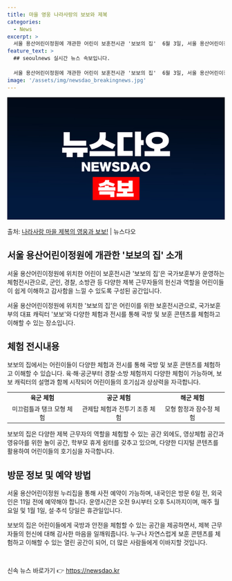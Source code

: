 ```yaml
---
title: 마을 영웅 나라사랑의 보보와 제복
categories:
  - News
excerpt: >
  서울 용산어린이정원에 개관한 어린이 보훈전시관 '보보의 집'  6월 3일, 서울 용산어린이정원에 '보보(保報…
feature_text: >
  ## seoulnews 실시간 뉴스 속보입니다.

  서울 용산어린이정원에 개관한 어린이 보훈전시관 '보보의 집'  6월 3일, 서울 용산어린이정원에 '보보(保報…
image: '/assets/img/newsdao_breakingnews.jpg'
---
```


![뉴스다오 속보](/assets/img/newsdao_breakingnews.jpg)

<p>출처: <a href="https://newsdao.kr/4384" rel="dofollow">나라사랑 마을 제복의 영웅과 보보!</a> | 뉴스다오</p>

<h2 data-ke-size="size26">서울 용산어린이정원에 개관한 '보보의 집' 소개</h2>
서울 용산어린이정원에 위치한 어린이 보훈전시관 '보보의 집'은 국가보훈부가 운영하는 체험전시관으로, 군인, 경찰, 소방관 등 다양한 제복 근무자들의 헌신과 역할을 어린이들이 쉽게 이해하고 감사함을 느낄 수 있도록 구성된 공간입니다.

<p data-ke-size="size16">서울 용산어린이정원에 위치한 '보보의 집'은 어린이를 위한 보훈전시관으로, 국가보훈부의 대표 캐릭터 '보보'와 다양한 체험과 전시를 통해 국방 및 보훈 콘텐츠를 체험하고 이해할 수 있는 장소입니다.</p>

<h2 data-ke-size="size26">체험 전시내용</h2>
보보의 집에서는 어린이들이 다양한 체험과 전시를 통해 국방 및 보훈 콘텐츠를 체험하고 이해할 수 있습니다. 육·해·공군부터 경찰·소방 체험까지 다양한 체험이 가능하며, 보보 캐릭터의 설명과 함께 시작되어 어린이들의 호기심과 상상력을 자극합니다.

<table>
   <tr>
      <td style="text-align: center; height: 17px;"><b>육군 체험</b></td>
      <td style="text-align: center; height: 17px;"><b>공군 체험</b></td>
      <td style="text-align: center; height: 17px;"><b>해군 체험</b></td>
   </tr>
   <tr>
      <td style="text-align: center; height: 17px;">미끄럼틀과 탱크 모형 체험</td>
      <td style="text-align: center; height: 17px;">관제탑 체험과 전투기 조종 체험</td>
      <td style="text-align: center; height: 17px;">모형 함정과 잠수정 체험</td>
   </tr>
</table>

<p data-ke-size="size16">보보의 집은 다양한 제복 근무자의 역할을 체험할 수 있는 공간 외에도, 영상체험 공간과 영유아를 위한 놀이 공간, 학부모 휴게 쉼터를 갖추고 있으며, 다양한 디지털 콘텐츠를 활용하여 어린이들의 호기심을 자극합니다.</p>

<h2 data-ke-size="size26">방문 정보 및 예약 방법</h2>
서울 용산어린이정원 누리집을 통해 사전 예약이 가능하며, 내국인은 방문 6일 전, 외국인은 11일 전에 예약해야 합니다. 운영시간은 오전 9시부터 오후 5시까지이며, 매주 월요일 및 1월 1일, 설·추석 당일은 휴관일입니다.

<p data-ke-size="size16">보보의 집은 어린이들에게 국방과 안전을 체험할 수 있는 공간을 제공하면서, 제복 근무자들의 헌신에 대해 감사한 마음을 일깨워줍니다. 누구나 자연스럽게 보훈 콘텐츠를 체험하고 이해할 수 있는 열린 공간이 되어, 더 많은 사람들에게 이바지할 것입니다.</p>

<p data-ke-size="size16">&nbsp;</p> 

신속 뉴스 바로가기 👉 <a href="https://newsdao.kr" rel="dofollow">https://newsdao.kr</a>


